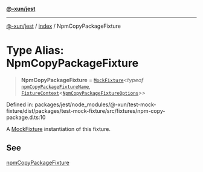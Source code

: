 [**@-xun/jest**](../../README.md)

***

[@-xun/jest](../../README.md) / [index](../README.md) / NpmCopyPackageFixture

# Type Alias: NpmCopyPackageFixture

> **NpmCopyPackageFixture** = [`MockFixture`](MockFixture.md)\<*typeof* [`npmCopyPackageFixtureName`](../variables/npmCopyPackageFixtureName.md), [`FixtureContext`](FixtureContext.md)\<[`NpmCopyPackageFixtureOptions`](NpmCopyPackageFixtureOptions.md)\>\>

Defined in: packages/jest/node\_modules/@-xun/test-mock-fixture/dist/packages/test-mock-fixture/src/fixtures/npm-copy-package.d.ts:10

A [MockFixture](MockFixture.md) instantiation of this fixture.

## See

[npmCopyPackageFixture](../functions/npmCopyPackageFixture.md)
